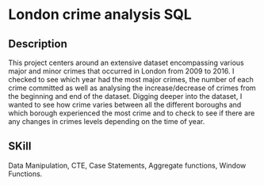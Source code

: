 # London crime analysis SQL

## Description
This project centers around an extensive dataset encompassing various major and minor crimes that occurred in London from 2009 to 2016. I checked to see which year had the most major crimes, the number of each crime committed as well as analysing the increase/decrease of crimes from the beginning and end of the dataset. Digging deeper into the dataset, I wanted to see how crime varies between all the different boroughs and which borough experienced the most crime and to check to see if there are any changes in crimes levels depending on the time of year.

## SKill
Data Manipulation, CTE, Case Statements, Aggregate functions, Window Functions.
